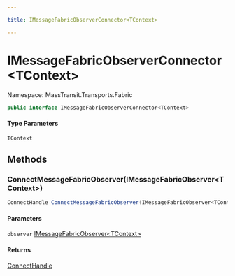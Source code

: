 ```yaml
---

title: IMessageFabricObserverConnector<TContext>

---
```


# IMessageFabricObserverConnector\<TContext\>

Namespace: MassTransit.Transports.Fabric

```csharp
public interface IMessageFabricObserverConnector<TContext>
```

#### Type Parameters

`TContext`<br/>

## Methods

### **ConnectMessageFabricObserver(IMessageFabricObserver\<TContext\>)**

```csharp
ConnectHandle ConnectMessageFabricObserver(IMessageFabricObserver<TContext> observer)
```

#### Parameters

`observer` [IMessageFabricObserver\<TContext\>](../masstransit-transports-fabric/imessagefabricobserver-1)<br/>

#### Returns

[ConnectHandle](../../masstransit-abstractions/masstransit/connecthandle)<br/>
